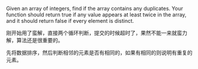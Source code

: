 Given an array of integers, find if the array contains any duplicates. Your function should return true if any value appears at least twice in the array, and it should return false if every element is distinct.

刚开始用了蛮解，直接两个循环判断，提交的时候超时了，果然不能一来就蛮力解，算法还是很重要的。

先将数据排序，然后判断相邻的元素是否有相同的，如果有相同的则说明有重复的元素。